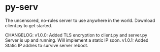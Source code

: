 # py-serv
The uncensored, no-rules server to use anywhere in the world. Download client.py to get started. 

CHANGELOG:
v1.0.0:
  Added TLS encryption to client.py and server.py
  Server is up and running. Will implement a static IP soon.
v1.0.1:
  Added Static IP addres to survive server reboot.
  
